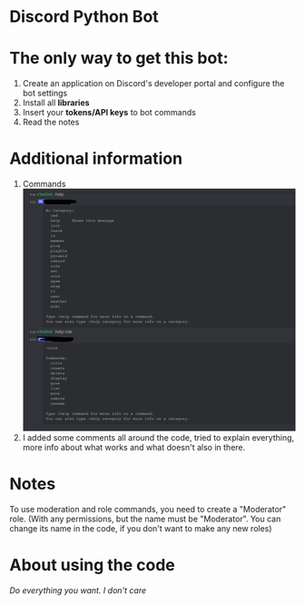 # Discord Python Bot

# The only way to get this bot:
1. Create an application on Discord's developer portal and configure the bot settings
2. Install all **libraries**
3. Insert your **tokens/API keys** to bot commands
4. Read the notes

# Additional information
1. Commands ![z](https://raw.githubusercontent.com/TheUltimateSoyCode/Discord-Python-Bot/main/help_screenshot.png)
2. I added some comments all around the code, tried to explain everything, more info about what works and what doesn't also in there.

# Notes
To use moderation and role commands, you need to create a "Moderator" role. (With any permissions, but the name must be "Moderator". You can change its name in the code, if you don't want to make any new roles)

# About using the code

*Do everything you want. I don't care*
